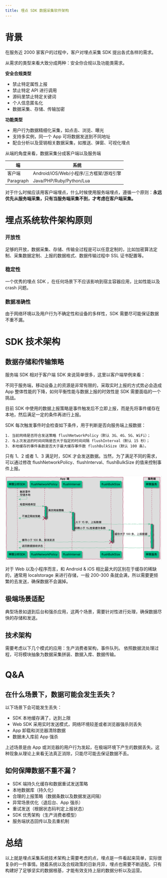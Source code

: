 ```yaml
---
title: 埋点 SDK 数据采集软件架构
---
```


# 背景

在服务近 2000 家客户的过程中，客户对埋点采集 SDK 提出各式各样的需求。

从需求的类型来看大致分成两种：安全你合规以及功能类需求。

**安全合规类型**
- 禁止特定属性上报
- 禁止特定 API 进行调用
- 源码里禁止特定关键词
- 个人信息匿名化
- 数据采集、存储、传输加密

**功能类型**
- 用户行为数据精细化采集，如点击、浏览、曝光
- 支持多实例，同一个 App 可将数据发送到不同地址
- 配合分析以及营销相关数据采集，如推送、弹窗、可视化埋点

从端的角度来看，数据采集分成客户端以及服务端

| 端      | 系统 |
| ----------- | ----------- |
| 客户端      | Android/iOS/Web/小程序/三方框架/游戏引擎|
| Paragraph   | Java/PHP/Ruby/Python/Lua        |

对于什么时候应该用客户端埋点，什么时候使用服务端埋点，遵循一个原则：**永远优先从服务端采集，只有当服务端采集不到，才考虑在客户端采集。**

# 埋点系统软件架构原则

### 开放性
足够的开放，数据采集、存储、传输全过程是可以任意定制的，比如加密算法定制、采集数据定制、上报的数据格式、数据传输过程中 SSL 证书配置等。

### 稳定性
一个优秀的埋点 SDK ，在任何场景下不应该影响到宿主容器应用，比如性能以及 crash 问题。

### 数据准确性
由于网络环境以及用户行为不确定性和设备的多样性，SDK 需要尽可能保证数据不重不漏。


# SDK 技术架构

## 数据存储和传输策略

服务端 SDK 相对于客户端 SDK 来说简单很多，这里以客户端举例来看：

不同于服务端，移动设备上的资源是非常有限的，采取实时上报的方式势必会造成 App 整体性能的下降，如何平衡性能与数据上报的时效性是 SDK 需要面临的一个挑战。

目前 SDK 中使用的数据上报策略是事件触发后不立即上报，而是先将事件缓存在本地，然后满足一定的条件再进行上报。

SDK 每次触发事件时会检查如下条件，用于判断是否向服务端上报数据：

	1. 当前网络是否符合发送策略 flushNetworkPolicy（默认 3G、4G、5G、WiFi）；
	2. 与上次发送的时间间隔是否大于指定的时间间隔 flushInterval（默认 15 秒）；
	3. 本地缓存的事件条数是否大于最大缓存事件数 flushBulkSize（默认 100 条）。

只有 1、2 或者 1、3 满足时，SDK 才会发送数据。当然，为了满足不同的需求，可以通过修改 flushNetworkPolicy、flushInterval、flushBulkSize 的值来控制事件上报。

![](/images/track_tec/sdk_design.png)

对于 Web 以及小程序而言，和  Android & iOS 相比最大的区别在于缓存的稀缺的，通常用 localstorage
来进行存储，一般 200-300 条就会满，所以需要更频繁的去发送，确保数据不会漏掉。

## 极端场景适配

典型场景如退到后台和强杀应用，这两个场景，需要针对性进行处理，确保数据尽快的存储和发送。


## 技术架构

需要考虑以下几个模式的应用：生产消费者架构，事件队列。
依照数据流处理过程，可将模块抽象为数据采集拼装、数据入库、数据传输。


# Q&A

## 在什么场景下，数据可能会发生丢失？
以下场景下会可能发生丢失：
- SDK 本地缓存满了，达到上限
- Web SDK 采用实时发送模式，网络环境较差或者浏览器强杀则丢失
- App 卸载和浏览器清除数据
- 数据未入库前 App 强杀

上述场景是由 App 或浏览器的用户行为发起，在极端环境下产生的数据丢失。这种现象从理论上来看无法真正消除，只能尽可能去保证数据不丢。


## 如何保障数据不重不漏？

- SDK 端持久化缓存和数据重试发送策略
- 本地数据库（持久化）
- 合理的上报策略（数据条数以及数据发送间隔）
- 异常场景优化（退后台、App 强杀）
- 重试发送（根据状态码判定上报状态）
- SDK 优秀架构（生产消费者模型）
- 服务端状态回传以及去重机制

# 总结

以上就是埋点采集系统技术架构上需要考虑的点，埋点是一件看起来简单，实际很复杂的一件事情。随着系统以及合规政策的日新月异，埋点也需要不断适配。只有构建好了足够坚实的数据根基，才能有效支持上层的数据分析以及运营。